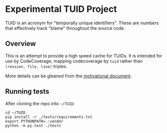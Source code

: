 # Experimental TUID Project

TUID is an acronym for "temporally unique identifiers". These are numbers that effectively track "blame" throughout the source code.

## Overview

This is an attempt to provide a high speed cache for TUIDs. It is intended for use by CodeCoverage; mapping codecoverage by `tuid` rather than `(revsion, file, line)` triples.

More details can be gleaned from the [motivational document](https://github.com/mozilla/TUID/blob/dev/docs/CodeCoverage%20TUID.md).


## Running tests


After cloning the repo into `~/TUID`:

    cd ~/TUID
    pip install -r ./tests/requirements.txt
    export PYTHONPATH=.:vendor
    python -m py.test ./tests
